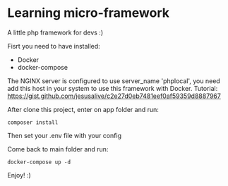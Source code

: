 # Learning micro-framework
A little php framework for devs :)

Fisrt you need to have installed:
  - Docker
  - docker-compose

The NGINX server is configured to use server_name 'phplocal', you need add this host in your system to use this framework with Docker.
Tutorial: https://gist.github.com/jesusalive/c2e27d0eb7481eef0af59359d8887967
  
After clone this project, enter on app folder and run:
```
composer install
```
Then set your .env file with your config

Come back to main folder and run:
```
docker-compose up -d
```
Enjoy! :)
